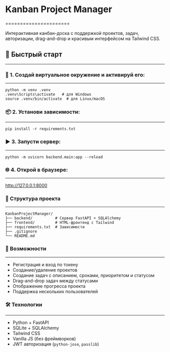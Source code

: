 # Kanban Project Manager
======================

Интерактивная канбан-доска с поддержкой проектов, задач, авторизации, drag-and-drop и красивым интерфейсом на Tailwind CSS.

## 🚀 Быстрый старт
----------------

### 🔧 1. Создай виртуальное окружение и активируй его:
--------------------

```
python -m venv .venv
.venv\Scripts\activate   # для Windows
source .venv/bin/activate  # для Linux/macOS
```

### 📦 2. Установи зависимости:
--------------------

```
pip install -r requirements.txt
```

### ▶️ 3. Запусти сервер:
--------------------

```
python -m uvicorn backend.main:app --reload
```

### 🌐 4. Открой в браузере:
--------------------

http://127.0.0.1:8000


### 📁 Структура проекта
--------------------

```
KanbanProjectManager/
├── backend/          # Сервер FastAPI + SQLAlchemy
├── frontend/         # HTML-фронтенд с Tailwind
├── requirements.txt  # Зависимости
├── .gitignore
└── README.md
```

### 🔐 Возможности
--------------

- Регистрация и вход по токену
- Создание/удаление проектов
- Создание задач с описанием, сроками, приоритетом и статусом
- Drag-and-drop задач между статусами
- Отображение прогресса проекта
- Поддержка нескольких пользователей

### 🛠️ Технологии
--------------

- Python + FastAPI
- SQLite + SQLAlchemy
- Tailwind CSS
- Vanilla JS (без фреймворков)
- JWT авторизация (`python-jose`, `passlib`)
